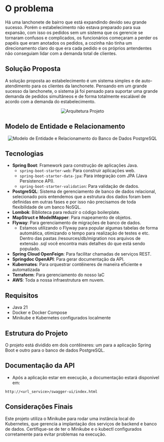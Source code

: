 # O problema 

Há uma lanchonete de bairro que está expandindo devido seu grande sucesso. Porém o estabelecimento não estava preparado para sua expansão, com isso os pedidos sem um sistema que os gerencie se tornaram confusos e complicados, os funcionários começaram a perder os papéis que eram anotados os pedidos, a cozinha não tinha um direcionamento claro do que era cada pedido e os próprios antendentes não conseguiam lidar com a demanda total de clientes.

## Solução Proposta

A solução proposta ao estabelecimento é um sistema simples e de auto-atendimento para os clientes da lanchonete. Pensando em um grande sucesso da lanchonete, o sistema já foi pensado para suportar uma grande demanda de pedidos simultâneos e de forma totalmente escalável de acordo com a demanda do estabelecimento.

<div align="center">
  <img src="https://i.ibb.co/vXjQvJL/arquitetura.jpg" alt="Arquitetura Projeto">
</div>

## Modelo de Entidade e Relacionamento

<div align="center">
  <img src="https://i.ibb.co/BHGcjhpk/DB.png" alt="Modelo de Entidade e Relacionamento do Banco de Dados PostgreSQL">
</div>

## Tecnologias
- **Spring Boot**: Framework para construção de aplicações Java.
  - `spring-boot-starter-web`: Para construir aplicações web.
  - `spring-boot-starter-data-jpa`: Para integração com JPA (Java Persistence API).
  - `spring-boot-starter-validation`: Para validação de dados.
- **PostgreSQL**: Sistema de gerenciamento de banco de dados relacional, selecionado pois entendemos que a estrutura dos dados foram bem definidas em outras fases e por isso não precisamos de toda flexibilidade de um banco NoSQL. 
- **Lombok**: Biblioteca para reduzir o código boilerplate.
- **MapStruct e ModelMapper**: Para mapeamento de objetos.
- **Flyway**: Para gerenciamento de migrações de banco de dados.
  - Estamos utilizando o Flyway para popular algumas tabelas de forma automática, otimizando o tempo para realização de testes e etc. Dentro das pastas /resources/db/migration nos arquivos de extensão .sql você encontra mais detalhes do que está sendo populado.
- **Spring Cloud OpenFeign**: Para facilitar chamadas de serviços REST.
- **Springdoc OpenAPI**: Para gerar documentação da API.
- **Kubernates**: Para orquestrar contêineres de maneira eficiente e automatizada
- **Terraform**: Para gerenciamento do nosso IaC
- **AWS**: Toda a nossa infraestrutura em nuvem.

## Requisitos

- Java 21
- Docker e Docker Compose
- Minikube e Kubernetes configurados localmente

## Estrutura do Projeto
O projeto está dividido em dois contêineres: um para a aplicação Spring Boot e outro para o banco de dados PostgreSQL.

## Documentação da API

- Após a aplicação estar em execução, a documentação estará disponível em:

```
http://<url_service>/swagger-ui/index.html
```

## Considerações Finais

Este projeto utiliza o Minikube para rodar uma instância local do Kubernetes, que gerencia a implantação dos serviços de backend e banco de dados. Certifique-se de ter o Minikube e o kubectl configurados corretamente para evitar problemas na execução.
